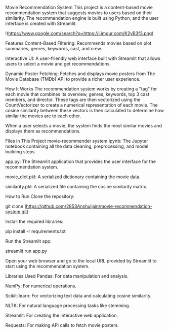 Movie Recommendation System
This project is a content-based movie recommendation system that suggests movies to users based on their similarity. The recommendation engine is built using Python, and the user interface is created with Streamlit.

!(https://www.google.com/search?q=https://i.imgur.com/K2yB3f3.png)

Features
Content-Based Filtering: Recommends movies based on plot summaries, genres, keywords, cast, and crew.

Interactive UI: A user-friendly web interface built with Streamlit that allows users to select a movie and get recommendations.

Dynamic Poster Fetching: Fetches and displays movie posters from The Movie Database (TMDb) API to provide a richer user experience.

How It Works
The recommendation system works by creating a "tag" for each movie that combines its overview, genres, keywords, top 3 cast members, and director. These tags are then vectorized using the CountVectorizer to create a numerical representation of each movie. The cosine similarity between these vectors is then calculated to determine how similar the movies are to each other.

When a user selects a movie, the system finds the most similar movies and displays them as recommendations.

Files in This Project
movie-recommender system.ipynb: The Jupyter notebook containing all the data cleaning, preprocessing, and model building steps.

app.py: The Streamlit application that provides the user interface for the recommendation system.

movie_dict.pkl: A serialized dictionary containing the movie data.

similarity.pkl: A serialized file containing the cosine similarity matrix.

How to Run
Clone the repository:

git clone (https://github.com/2853Anshuljain/movie-recommendation-system.git)

Install the required libraries:

pip install -r requirements.txt

Run the Streamlit app:

streamlit run app.py

Open your web browser and go to the local URL provided by Streamlit to start using the recommendation system.

Libraries Used
Pandas: For data manipulation and analysis.

NumPy: For numerical operations.

Scikit-learn: For vectorizing text data and calculating cosine similarity.

NLTK: For natural language processing tasks like stemming.

Streamlit: For creating the interactive web application.

Requests: For making API calls to fetch movie posters.
